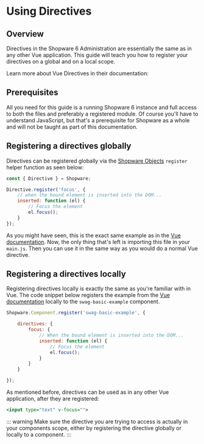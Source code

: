 # Using Directives

## Overview

Directives in the Shopware 6 Administration are essentially the same as in any other Vue application. This guide will teach you how to register your directives on a global and on a local scope.

Learn more about Vue Directives in their documentation:
<!-- markdown-link-check-disable-next-line -->
<PageRef page="https://vuejs.org/v2/guide/custom-directive.html" title="" />

## Prerequisites

All you need for this guide is a running Shopware 6 instance and full access to both the files and preferably a registered module. Of course you'll have to understand JavaScript, but that's a prerequisite for Shopware as a whole and will not be taught as part of this documentation.

## Registering a directives globally

Directives can be registered globally via the [Shopware Objects](the-shopware-object) `register` helper function as seen below:

<CodeBlock title="<plugin-root>/src/Resources/app/administration/app/src/directive/focus.js">

```javascript
const { Directive } = Shopware;

Directive.register('focus', {
    // when the bound element is inserted into the DOM...
    inserted: function (el) {
        // Focus the element
        el.focus();
    }
});
```

</CodeBlock>

As you might have seen, this is the exact same example as in the [Vue documentation](https://vuejs.org/v2/guide/custom-directive.html). Now, the only thing that's left is importing this file in your `main.js`. Then you can use it in the same way as you would do a normal Vue directive.

## Registering a directives locally

Registering directives locally is exactly the same as you're familiar with in Vue. The code snippet below registers the example from the [Vue documentation](https://vuejs.org/v2/guide/custom-directive.html) locally to the `swag-basic-example` component.

<CodeBlock title="<plugin-root>/src/Resources/app/administration/app/src/component/swag-basic-example/index.js">

```javascript
Shopware.Component.register('swag-basic-example', {

    directives: {
        focus: {
            // When the bound element is inserted into the DOM...
            inserted: function (el) {
                // Focus the element
                el.focus();
            }
        }
    }

});
```

</CodeBlock>

As mentioned before, directives can be used as in any other Vue application, after they are registered:

<CodeBlock title="<plugin-root>/src/Resources/app/administration/app/src/component/swag-basic-example/swag-basic-example.html.twig">

```xml
<input type="text" v-focus="">
```

</CodeBlock>

::: warning
Make sure the directive you are trying to access is actually in your components scope, either by registering the directive globally or locally to a component.
:::
